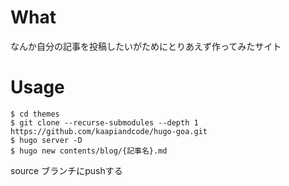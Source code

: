 # What
なんか自分の記事を投稿したいがためにとりあえず作ってみたサイト

# Usage
```
$ cd themes
$ git clone --recurse-submodules --depth 1 https://github.com/kaapiandcode/hugo-goa.git
$ hugo server -D 
$ hugo new contents/blog/{記事名}.md
```

source ブランチにpushする
